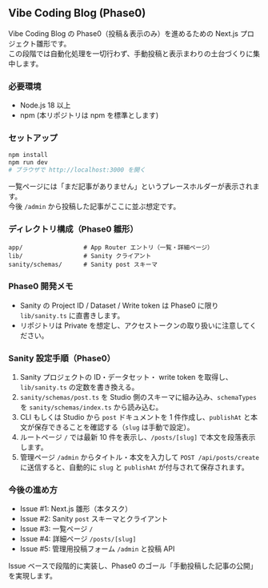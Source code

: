## Vibe Coding Blog (Phase0)

Vibe Coding Blog の Phase0（投稿＆表示のみ）を進めるための Next.js プロジェクト雛形です。  
この段階では自動化処理を一切行わず、手動投稿と表示まわりの土台づくりに集中します。

### 必要環境

- Node.js 18 以上
- npm (本リポジトリは npm を標準とします)

### セットアップ

```bash
npm install
npm run dev
# ブラウザで http://localhost:3000 を開く
```

一覧ページには「まだ記事がありません」というプレースホルダーが表示されます。  
今後 `/admin` から投稿した記事がここに並ぶ想定です。

### ディレクトリ構成（Phase0 雛形）

```
app/                 # App Router エントリ（一覧・詳細ページ）
lib/                 # Sanity クライアント
sanity/schemas/      # Sanity post スキーマ
```

### Phase0 開発メモ

- Sanity の Project ID / Dataset / Write token は Phase0 に限り `lib/sanity.ts` に直書きします。
- リポジトリは Private を想定し、アクセストークンの取り扱いに注意してください。

### Sanity 設定手順（Phase0）

1. Sanity プロジェクトの ID・データセット・ write token を取得し、`lib/sanity.ts` の定数を書き換える。
2. `sanity/schemas/post.ts` を Studio 側のスキーマに組み込み、`schemaTypes` を `sanity/schemas/index.ts` から読み込む。
3. CLI もしくは Studio から `post` ドキュメントを 1 件作成し、`publishAt` と本文が保存できることを確認する（`slug` は手動で設定）。
4. ルートページ `/` では最新 10 件を表示し、`/posts/[slug]` で本文を段落表示します。
5. 管理ページ `/admin` からタイトル・本文を入力して `POST /api/posts/create` に送信すると、自動的に `slug` と `publishAt` が付与されて保存されます。

### 今後の進め方

- Issue #1: Next.js 雛形（本タスク）
- Issue #2: Sanity `post` スキーマとクライアント
- Issue #3: 一覧ページ `/`
- Issue #4: 詳細ページ `/posts/[slug]`
- Issue #5: 管理用投稿フォーム `/admin` と投稿 API

Issue ベースで段階的に実装し、Phase0 のゴール「手動投稿した記事の公開」を実現します。
